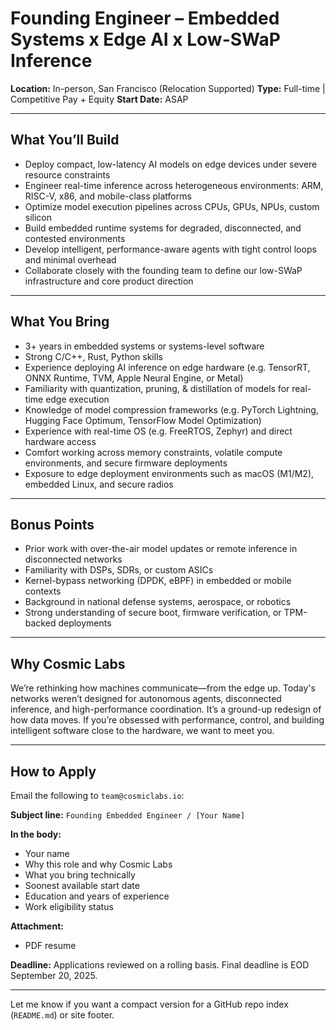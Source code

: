 # Founding Engineer – Embedded Systems x Edge AI x Low-SWaP Inference

**Location:** In-person, San Francisco (Relocation Supported)
**Type:** Full-time | Competitive Pay + Equity
**Start Date:** ASAP

---

## What You’ll Build

* Deploy compact, low-latency AI models on edge devices under severe resource constraints
* Engineer real-time inference across heterogeneous environments: ARM, RISC-V, x86, and mobile-class platforms 
* Optimize model execution pipelines across CPUs, GPUs, NPUs, custom silicon
* Build embedded runtime systems for degraded, disconnected, and contested environments
* Develop intelligent, performance-aware agents with tight control loops and minimal overhead
* Collaborate closely with the founding team to define our low-SWaP infrastructure and core product direction

---

## What You Bring

* 3+ years in embedded systems or systems-level software
* Strong C/C++, Rust, Python skills
* Experience deploying AI inference on edge hardware (e.g. TensorRT, ONNX Runtime, TVM, Apple Neural Engine, or Metal)
* Familiarity with quantization, pruning, & distillation of models for real-time edge execution
* Knowledge of model compression frameworks (e.g. PyTorch Lightning, Hugging Face Optimum, TensorFlow Model Optimization)
* Experience with real-time OS (e.g. FreeRTOS, Zephyr) and direct hardware access
* Comfort working across memory constraints, volatile compute environments, and secure firmware deployments
* Exposure to edge deployment environments such as macOS (M1/M2), embedded Linux, and secure radios

---

## Bonus Points

* Prior work with over-the-air model updates or remote inference in disconnected networks
* Familiarity with DSPs, SDRs, or custom ASICs
* Kernel-bypass networking (DPDK, eBPF) in embedded or mobile contexts
* Background in national defense systems, aerospace, or robotics
* Strong understanding of secure boot, firmware verification, or TPM-backed deployments

---

## Why Cosmic Labs

We’re rethinking how machines communicate—from the edge up. Today's networks weren’t designed for autonomous agents, disconnected inference, and high-performance coordination.
It’s a ground-up redesign of how data moves. If you’re obsessed with performance, control, and building intelligent software close to the hardware, we want to meet you.

---

## How to Apply

Email the following to `team@cosmiclabs.io`:

**Subject line:**
`Founding Embedded Engineer / [Your Name]`

**In the body:**

* Your name
* Why this role and why Cosmic Labs
* What you bring technically
* Soonest available start date
* Education and years of experience
* Work eligibility status

**Attachment:**

* PDF resume

**Deadline:** Applications reviewed on a rolling basis. Final deadline is EOD September 20, 2025.

---

Let me know if you want a compact version for a GitHub repo index (`README.md`) or site footer.
